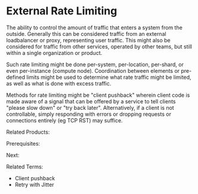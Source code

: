 # External Rate Limiting

The ability to control the amount of traffic that enters a system from the outside.  Generally this can be considered traffic from an external loadbalancer or proxy, representing user traffic.  This might also be considered for traffic from other services, operated by other teams, but still within a single organization or product.

Such rate limiting might be done per-system, per-location, per-shard, or even per-instance (compute node).  Coordination between elements or pre-defined limits might be used to determine what rate traffic might be limited, as well as what is done with excess traffic.

Methods for rate limiting might be "client pushback" wherein client code is made aware of a signal that can be offered by a service to tell clients "please slow down" or "try back later".  Alternatively, if a client is not controllable, simply responding with errors or dropping requests or connections entirely (eg TCP RST) may suffice.

Related Products:

Prerequisites:

Next:

Related Terms:

- Client pushback
- Retry with Jitter

